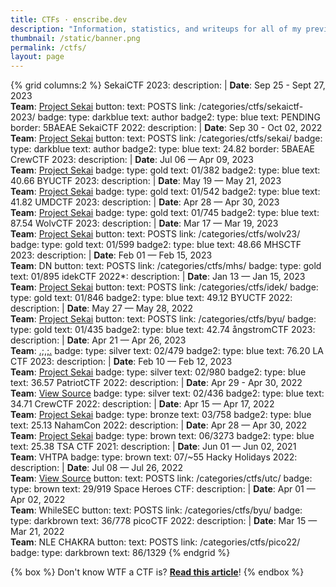 ```yaml
---
title: CTFs · enscribe.dev
description: "Information, statistics, and writeups for all of my previous cybersecurity Capture the Flag (CTF) competitions."
thumbnail: /static/banner.png
permalink: /ctfs/
layout: page
---
```


{% grid columns:2 %}
<i class="fa-solid fa-music"></i> SekaiCTF 2023:
    description: |
        **Date**: Sep 25 - Sept 27, 2023  
        **Team**: [<i class="fa-solid fa-music"></i> Project Sekai](https://sekai.team/)
    button:
        text: POSTS
        link: /categories/ctfs/sekaictf-2023/
    badge:
        type: darkblue
        text: <i class="fa-solid fa-pen-nib"></i> author
    badge2:
        type: blue
        text: <i class="fa-solid fa-flag"></i> PENDING
    border: 5BAEAE
<i class="fa-solid fa-music"></i> SekaiCTF 2022:
    description: |
        **Date**: Sep 30 - Oct 02, 2022  
        **Team**: [<i class="fa-solid fa-music"></i> Project Sekai](https://sekai.team/)
    button:
        text: POSTS
        link: /categories/ctfs/sekai/
    badge:
        type: darkblue
        text: <i class="fa-solid fa-pen-nib"></i> author
    badge2:
        type: blue
        text: <i class="fa-solid fa-flag"></i> 24.82
    border: 5BAEAE
<i class="fa-solid fa-people-group"></i> CrewCTF 2023:
    description: |
        **Date**: Jul 06 — Apr 09, 2023  
        **Team**: [<i class="fa-solid fa-music"></i> Project Sekai](https://sekai.team/)
    badge:
        type: gold
        text: <i class="fa-solid fa-ranking-star"></i> 01/382
    badge2:
        type: blue
        text: <i class="fa-solid fa-flag"></i> 40.66
<i class="fa-solid fa-shield-cat"></i> BYUCTF 2023:
    description: |
        **Date**: May 19 — May 21, 2023  
        **Team**: [<i class="fa-solid fa-music"></i> Project Sekai](https://sekai.team/)
    badge:
        type: gold
        text: <i class="fa-solid fa-ranking-star"></i> 01/542
    badge2:
        type: blue
        text: <i class="fa-solid fa-flag"></i> 41.82
<i class="fa-solid fa-question-circle"></i> UMDCTF 2023:
    description: |
        **Date**: Apr 28 — Apr 30, 2023  
        **Team**: [<i class="fa-solid fa-music"></i> Project Sekai](https://sekai.team/)
    badge:
        type: gold
        text: <i class="fa-solid fa-ranking-star"></i> 01/745
    badge2:
        type: blue
        text: <i class="fa-solid fa-flag"></i> 87.54
<i class="fab fa-wolf-pack-battalion"></i> WolvCTF 2023:
    description: |
        **Date**: Mar 17 — Mar 19, 2023  
        **Team**: [<i class="fa-solid fa-music"></i> Project Sekai](https://sekai.team/)
    button:
        text: POSTS
        link: /categories/ctfs/wolv23/
    badge:
        type: gold
        text: <i class="fa-solid fa-ranking-star"></i> 01/599
    badge2:
        type: blue
        text: <i class="fa-solid fa-flag"></i> 48.66
<i class="fa-solid fa-crow"></i> MHSCTF 2023:
    description: |
        **Date**: Feb 01 — Feb 15, 2023  
        **Team**: DN
    button:
        text: POSTS
        link: /categories/ctfs/mhs/
    badge:
        type: gold
        text: <i class="fa-solid fa-ranking-star"></i> 01/895
<i class="fa-solid fa-face-meh"></i> idekCTF 2022*:
    description: |
        **Date**: Jan 13 — Jan 15, 2023  
        **Team**: [<i class="fa-solid fa-music"></i> Project Sekai](https://sekai.team/)
    button:
        text: POSTS
        link: /categories/ctfs/idek/
    badge:
        type: gold
        text: <i class="fa-solid fa-ranking-star"></i> 01/846
    badge2:
        type: blue
        text: <i class="fa-solid fa-flag"></i> 49.12
<i class="fa-solid fa-shield-cat"></i> BYUCTF 2022:
    description: |
        **Date**: May 27 — May 28, 2022  
        **Team**: [<i class="fa-solid fa-music"></i> Project Sekai](https://sekai.team/)
    button:
        text: POSTS
        link: /categories/ctfs/byu/
    badge:
        type: gold
        text: <i class="fa-solid fa-ranking-star"></i> 01/435
    badge2:
        type: blue
        text: <i class="fa-solid fa-flag"></i> 42.74
<i class="fa-solid fa-pen-ruler"></i> ångstromCTF 2023:
    description: |
        **Date**: Apr 21 — Apr 26, 2023  
        **Team**: [.;,;.](https://ctftime.org/team/222911)
    badge:
        type: silver
        text: <i class="fa-solid fa-ranking-star"></i> 02/479
    badge2:
        type: blue
        text: <i class="fa-solid fa-flag"></i> 76.20
<i class="fa-solid fa-school"></i> LA CTF 2023:
    description: |
        **Date**: Feb 10 — Feb 12, 2023  
        **Team**: [<i class="fa-solid fa-music"></i> Project Sekai](https://sekai.team/)
    badge:
        type: silver
        text: <i class="fa-solid fa-ranking-star"></i> 02/980
    badge2:
        type: blue
        text: <i class="fa-solid fa-flag"></i> 36.57
<i class="fa-solid fa-flag-usa"></i> PatriotCTF 2022:
    description: |
        **Date**: Apr 29 - Apr 30, 2022  
        **Team**: [<i class="fa-solid fa-file-code"></i> View Source](https://ctftime.org/team/175828)
    badge:
        type: silver
        text: <i class="fa-solid fa-ranking-star"></i> 02/436
    badge2:
        type: blue
        text: <i class="fa-solid fa-flag"></i> 34.71
<i class="fa-solid fa-people-group"></i> CrewCTF 2022:
    description: |
        **Date**: Apr 15 — Apr 17, 2022  
        **Team**: [<i class="fa-solid fa-music"></i> Project Sekai](https://sekai.team/)
    badge:
        type: bronze
        text: <i class="fa-solid fa-ranking-star"></i> 03/758
    badge2:
        type: blue
        text: <i class="fa-solid fa-flag"></i> 25.13
<i class="fa-solid fa-shield-halved"></i> NahamCon 2022:
    description: |
        **Date**: Apr 28 — Apr 30, 2022  
        **Team**: [<i class="fa-solid fa-music"></i> Project Sekai](https://sekai.team/)
    badge:
        type: brown
        text: <i class="fa-solid fa-ranking-star"></i> 06/3273
    badge2:
        type: blue
        text: <i class="fa-solid fa-flag"></i> 25.38
<i class="fa-solid fa-microchip"></i> TSA CTF 2021:
    description: |
        <b>Date</b>: Jun 01 — Jun 02, 2021<br>
        <b>Team</b>: VHTPA
    badge:
        type: brown
        text: <i class="fa-solid fa-ranking-star"></i> 07/~55
<i class="fa-solid fa-laptop-code"></i> Hacky Holidays 2022:
    description: |
        <b>Date</b>: Jul 08 — Jul 26, 2022<br>
        <b>Team</b>: [<i class="fa-solid fa-file-code"></i> View Source](https://ctftime.org/team/175828)
    button:
        text: POSTS
        link: /categories/ctfs/utc/
    badge:
        type: brown
        text: <i class="fa-solid fa-ranking-star"></i> 29/919
<i class="fa-solid fa-user-astronaut"></i> Space Heroes CTF:
    description: |
        <b>Date</b>: Apr 01 — Apr 02, 2022<br>
        <b>Team</b>: WhileSEC
    button:
        text: POSTS
        link: /categories/ctfs/byu/
    badge:
        type: darkbrown
        text: <i class="fa-solid fa-ranking-star"></i> 36/778
<i class="fa-solid fa-graduation-cap"></i> picoCTF 2022:
    description: |
        <b>Date</b>: Mar 15 — Mar 21, 2022<br>
        <b>Team</b>: NLE CHAKRA
    button:
        text: POSTS
        link: /categories/ctfs/pico22/
    badge:
        type: darkbrown
        text: <i class="fa-solid fa-ranking-star"></i> 86/1329
{% endgrid %}

{% box %}
Don't know WTF a CTF is? [**Read this article**](/blog/wtf-is-a-ctf/)!
{% endbox %}